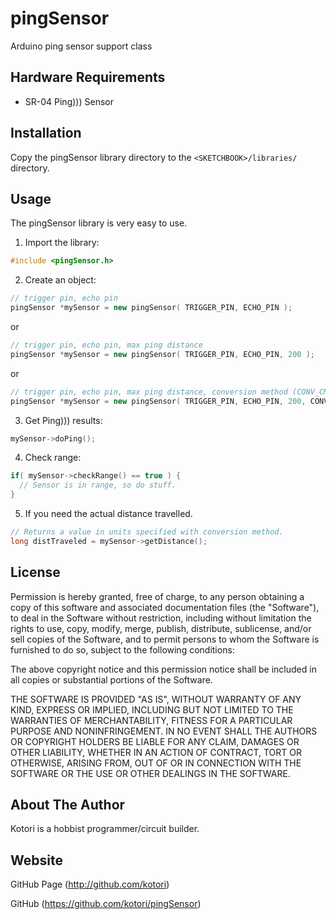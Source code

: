 pingSensor
==========

Arduino ping sensor support class


## Hardware Requirements
* SR-04 Ping))) Sensor

## Installation
Copy the pingSensor library directory to the `<SKETCHBOOK>/libraries/` directory.

## Usage
The pingSensor library is very easy to use.

1. Import the library:
```cpp
#include <pingSensor.h>
```

2. Create an object:
```cpp
// trigger pin, echo pin
pingSensor *mySensor = new pingSensor( TRIGGER_PIN, ECHO_PIN );
```
or
```cpp
// trigger pin, echo pin, max ping distance
pingSensor *mySensor = new pingSensor( TRIGGER_PIN, ECHO_PIN, 200 );
```
or
```cpp
// trigger pin, echo pin, max ping distance, conversion method (CONV_CM | CONV_INCHES)
pingSensor *mySensor = new pingSensor( TRIGGER_PIN, ECHO_PIN, 200, CONV_INCHES );
```

3. Get Ping))) results:
```cpp
mySensor->doPing();
```

4. Check range:
```cpp
if( mySensor->checkRange() == true ) {
  // Sensor is in range, so do stuff.
}
```

5. If you need the actual distance travelled.
```cpp
// Returns a value in units specified with conversion method.
long distTraveled = mySensor->getDistance();
```

## License
Permission is hereby granted, free of charge, to any person obtaining a copy of this software and associated documentation files (the "Software"), to deal in the Software without restriction, including without limitation the rights to use, copy, modify, merge, publish, distribute, sublicense, and/or sell copies of the Software, and to permit persons to whom the Software is
furnished to do so, subject to the following conditions:

The above copyright notice and this permission notice shall be included in all copies or substantial portions of the Software.

THE SOFTWARE IS PROVIDED "AS IS", WITHOUT WARRANTY OF ANY KIND, EXPRESS OR IMPLIED, INCLUDING BUT NOT LIMITED TO THE WARRANTIES OF MERCHANTABILITY, FITNESS FOR A PARTICULAR PURPOSE AND NONINFRINGEMENT. IN NO EVENT SHALL THE AUTHORS OR COPYRIGHT HOLDERS BE LIABLE FOR ANY CLAIM, DAMAGES OR OTHER LIABILITY, WHETHER IN AN ACTION OF CONTRACT, TORT OR OTHERWISE, ARISING FROM, OUT OF OR IN CONNECTION WITH THE SOFTWARE OR THE USE OR OTHER DEALINGS IN THE SOFTWARE.

## About The Author
Kotori is a hobbist programmer/circuit builder.

## Website
GitHub Page (http://github.com/kotori)

GitHub (https://github.com/kotori/pingSensor)
